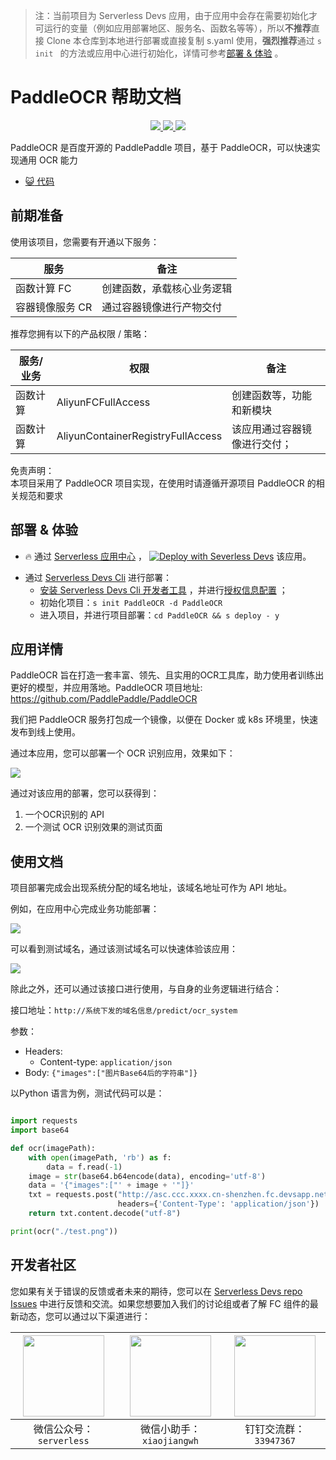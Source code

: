 
> 注：当前项目为 Serverless Devs 应用，由于应用中会存在需要初始化才可运行的变量（例如应用部署地区、服务名、函数名等等），所以**不推荐**直接 Clone 本仓库到本地进行部署或直接复制 s.yaml 使用，**强烈推荐**通过 `s init ` 的方法或应用中心进行初始化，详情可参考[部署 & 体验](#部署--体验) 。

# PaddleOCR 帮助文档
<p align="center" class="flex justify-center">
    <a href="https://www.serverless-devs.com" class="ml-1">
    <img src="http://editor.devsapp.cn/icon?package=PaddleOCR&type=packageType">
  </a>
  <a href="http://www.devsapp.cn/details.html?name=PaddleOCR" class="ml-1">
    <img src="http://editor.devsapp.cn/icon?package=PaddleOCR&type=packageVersion">
  </a>
  <a href="http://www.devsapp.cn/details.html?name=PaddleOCR" class="ml-1">
    <img src="http://editor.devsapp.cn/icon?package=PaddleOCR&type=packageDownload">
  </a>
</p>

<description>

PaddleOCR 是百度开源的 PaddlePaddle 项目，基于 PaddleOCR，可以快速实现通用 OCR 能力

</description>

<codeUrl>

- [:smiley_cat: 代码](https://github.com/duolabmeng6/paddlehub_ppocr/tree/master/deploy/PaddleOCR)

</codeUrl>
<preview>



</preview>


## 前期准备

使用该项目，您需要有开通以下服务：

<service>



| 服务 |  备注  |
| --- |  --- |
| 函数计算 FC |  创建函数，承载核心业务逻辑 |
| 容器镜像服务 CR |  通过容器镜像进行产物交付 |

</service>

推荐您拥有以下的产品权限 / 策略：
<auth>



| 服务/业务 |  权限 |  备注  |
| --- |  --- |   --- |
| 函数计算 | AliyunFCFullAccess |  创建函数等，功能和新模块 |
| 函数计算 | AliyunContainerRegistryFullAccess |  该应用通过容器镜像进行交付； |

</auth>

<remark>



</remark>

<disclaimers>

免责声明：   
本项目采用了 PaddleOCR 项目实现，在使用时请遵循开源项目 PaddleOCR 的相关规范和要求

</disclaimers>

## 部署 & 体验

<appcenter>
   
- :fire: 通过 [Serverless 应用中心](https://fcnext.console.aliyun.com/applications/create?template=PaddleOCR) ，
  [![Deploy with Severless Devs](https://img.alicdn.com/imgextra/i1/O1CN01w5RFbX1v45s8TIXPz_!!6000000006118-55-tps-95-28.svg)](https://fcnext.console.aliyun.com/applications/create?template=PaddleOCR) 该应用。
   
</appcenter>
<deploy>
    
- 通过 [Serverless Devs Cli](https://www.serverless-devs.com/serverless-devs/install) 进行部署：
  - [安装 Serverless Devs Cli 开发者工具](https://www.serverless-devs.com/serverless-devs/install) ，并进行[授权信息配置](https://docs.serverless-devs.com/fc/config) ；
  - 初始化项目：`s init PaddleOCR -d PaddleOCR `
  - 进入项目，并进行项目部署：`cd PaddleOCR && s deploy - y`
   
</deploy>

## 应用详情

<appdetail id="flushContent">

PaddleOCR 旨在打造一套丰富、领先、且实用的OCR工具库，助力使用者训练出更好的模型，并应用落地。PaddleOCR 项目地址:  https://github.com/PaddlePaddle/PaddleOCR

我们把 PaddleOCR 服务打包成一个镜像，以便在 Docker 或 k8s 环境里，快速发布到线上使用。

通过本应用，您可以部署一个 OCR 识别应用，效果如下：

![](http://image.editor.devsapp.cn/evBw7lh8ktv6xDBzSSzvjr1ykchAF9hG41gf1ek1sk8tr4355A/fbGf9C9yCeG98qetk69v.png)

通过对该应用的部署，您可以获得到：
1. 一个OCR识别的 API
2. 一个测试 OCR 识别效果的测试页面

</appdetail>

## 使用文档

<usedetail id="flushContent">

项目部署完成会出现系统分配的域名地址，该域名地址可作为 API 地址。

例如，在应用中心完成业务功能部署：

![](http://image.editor.devsapp.cn/evBw7lh8ktv6xDBzSSzvjr1ykchAF9hG41gf1ek1sk8tr4355A/By5yx1ASkD94ud5vBhyg.png)

可以看到测试域名，通过该测试域名可以快速体验该应用：

![](http://image.editor.devsapp.cn/evBw7lh8ktv6xDBzSSzvjr1ykchAF9hG41gf1ek1sk8tr4355A/GBecZA4q7GaExZA1aaA4.png)

除此之外，还可以通过该接口进行使用，与自身的业务逻辑进行结合：


接口地址：`http://系统下发的域名信息/predict/ocr_system`

参数：
- Headers:
  - Content-type: `application/json`
- Body: `{"images":["图片Base64后的字符串"]}`


以Python 语言为例，测试代码可以是：
    
```python

import requests
import base64

def ocr(imagePath):
    with open(imagePath, 'rb') as f:
        data = f.read(-1)
    image = str(base64.b64encode(data), encoding='utf-8')
    data = '{"images":["' + image + '"]}'
    txt = requests.post("http://asc.ccc.xxxx.cn-shenzhen.fc.devsapp.net/predict/ocr_system", data=data,
                        headers={'Content-Type': 'application/json'})
    return txt.content.decode("utf-8")

print(ocr("./test.png"))
```

</usedetail>


<devgroup>


## 开发者社区

您如果有关于错误的反馈或者未来的期待，您可以在 [Serverless Devs repo Issues](https://github.com/serverless-devs/serverless-devs/issues) 中进行反馈和交流。如果您想要加入我们的讨论组或者了解 FC 组件的最新动态，您可以通过以下渠道进行：

<p align="center">  

| <img src="https://serverless-article-picture.oss-cn-hangzhou.aliyuncs.com/1635407298906_20211028074819117230.png" width="130px" > | <img src="https://serverless-article-picture.oss-cn-hangzhou.aliyuncs.com/1635407044136_20211028074404326599.png" width="130px" > | <img src="https://serverless-article-picture.oss-cn-hangzhou.aliyuncs.com/1635407252200_20211028074732517533.png" width="130px" > |
| --------------------------------------------------------------------------------------------------------------------------------- | --------------------------------------------------------------------------------------------------------------------------------- | --------------------------------------------------------------------------------------------------------------------------------- |
| <center>微信公众号：`serverless`</center>                                                                                         | <center>微信小助手：`xiaojiangwh`</center>                                                                                        | <center>钉钉交流群：`33947367`</center>                                                                                           |
</p>
</devgroup>

